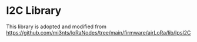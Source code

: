 # I2C Library
This library is adopted and modified from https://github.com/mi3nts/loRaNodes/tree/main/firmware/airLoRa/lib/IpsI2C
